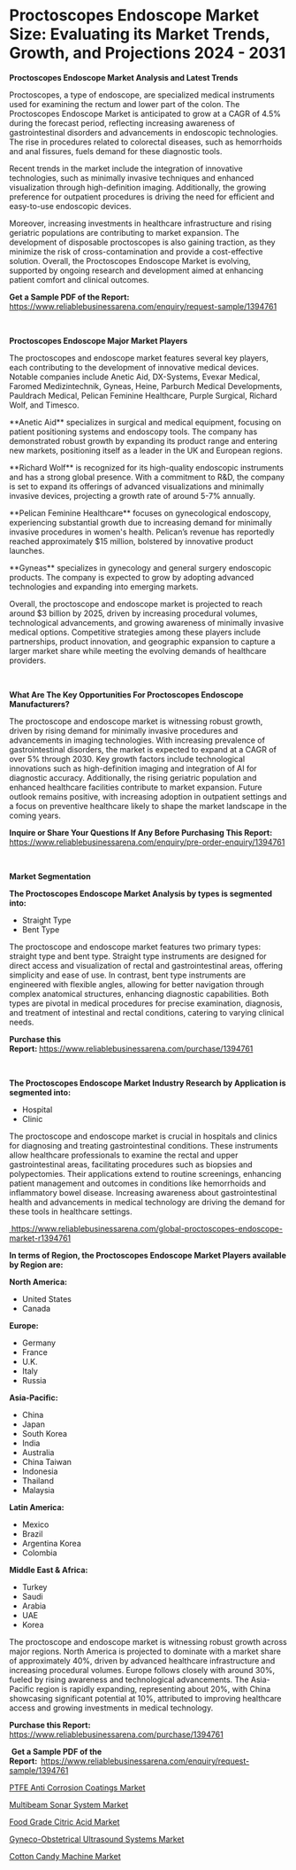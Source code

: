 <p><h1>Proctoscopes Endoscope Market Size: Evaluating its Market Trends, Growth, and Projections 2024 - 2031</h1></p><p><strong>Proctoscopes Endoscope Market Analysis and Latest Trends</strong></p>
<p><p>Proctoscopes, a type of endoscope, are specialized medical instruments used for examining the rectum and lower part of the colon. The Proctoscopes Endoscope Market is anticipated to grow at a CAGR of 4.5% during the forecast period, reflecting increasing awareness of gastrointestinal disorders and advancements in endoscopic technologies. The rise in procedures related to colorectal diseases, such as hemorrhoids and anal fissures, fuels demand for these diagnostic tools. </p><p>Recent trends in the market include the integration of innovative technologies, such as minimally invasive techniques and enhanced visualization through high-definition imaging. Additionally, the growing preference for outpatient procedures is driving the need for efficient and easy-to-use endoscopic devices. </p><p>Moreover, increasing investments in healthcare infrastructure and rising geriatric populations are contributing to market expansion. The development of disposable proctoscopes is also gaining traction, as they minimize the risk of cross-contamination and provide a cost-effective solution. Overall, the Proctoscopes Endoscope Market is evolving, supported by ongoing research and development aimed at enhancing patient comfort and clinical outcomes.</p></p>
<p><strong>Get a Sample PDF of the Report:&nbsp;</strong> <a href="https://www.reliablebusinessarena.com/enquiry/request-sample/1394761">https://www.reliablebusinessarena.com/enquiry/request-sample/1394761</a></p>
<p>&nbsp;</p>
<p><strong>Proctoscopes Endoscope Major Market Players</strong></p>
<p><p>The proctoscopes and endoscope market features several key players, each contributing to the development of innovative medical devices. Notable companies include Anetic Aid, DX-Systems, Evexar Medical, Faromed Medizintechnik, Gyneas, Heine, Parburch Medical Developments, Pauldrach Medical, Pelican Feminine Healthcare, Purple Surgical, Richard Wolf, and Timesco.</p><p>**Anetic Aid** specializes in surgical and medical equipment, focusing on patient positioning systems and endoscopy tools. The company has demonstrated robust growth by expanding its product range and entering new markets, positioning itself as a leader in the UK and European regions.</p><p>**Richard Wolf** is recognized for its high-quality endoscopic instruments and has a strong global presence. With a commitment to R&D, the company is set to expand its offerings of advanced visualizations and minimally invasive devices, projecting a growth rate of around 5-7% annually.</p><p>**Pelican Feminine Healthcare** focuses on gynecological endoscopy, experiencing substantial growth due to increasing demand for minimally invasive procedures in women's health. Pelican’s revenue has reportedly reached approximately $15 million, bolstered by innovative product launches.</p><p>**Gyneas** specializes in gynecology and general surgery endoscopic products. The company is expected to grow by adopting advanced technologies and expanding into emerging markets.</p><p>Overall, the proctoscope and endoscope market is projected to reach around $3 billion by 2025, driven by increasing procedural volumes, technological advancements, and growing awareness of minimally invasive medical options. Competitive strategies among these players include partnerships, product innovation, and geographic expansion to capture a larger market share while meeting the evolving demands of healthcare providers.</p></p>
<p>&nbsp;</p>
<p><strong>What Are The Key Opportunities For Proctoscopes Endoscope Manufacturers?</strong></p>
<p><p>The proctoscope and endoscope market is witnessing robust growth, driven by rising demand for minimally invasive procedures and advancements in imaging technologies. With increasing prevalence of gastrointestinal disorders, the market is expected to expand at a CAGR of over 5% through 2030. Key growth factors include technological innovations such as high-definition imaging and integration of AI for diagnostic accuracy. Additionally, the rising geriatric population and enhanced healthcare facilities contribute to market expansion. Future outlook remains positive, with increasing adoption in outpatient settings and a focus on preventive healthcare likely to shape the market landscape in the coming years.</p></p>
<p><strong>Inquire or Share Your Questions If Any Before Purchasing This Report:</strong> <a href="https://www.reliablebusinessarena.com/enquiry/pre-order-enquiry/1394761">https://www.reliablebusinessarena.com/enquiry/pre-order-enquiry/1394761</a></p>
<p>&nbsp;</p>
<p><strong>Market Segmentation</strong></p>
<p><strong>The Proctoscopes Endoscope Market Analysis by types is segmented into:</strong></p>
<p><ul><li>Straight Type</li><li>Bent Type</li></ul></p>
<p><p>The proctoscope and endoscope market features two primary types: straight type and bent type. Straight type instruments are designed for direct access and visualization of rectal and gastrointestinal areas, offering simplicity and ease of use. In contrast, bent type instruments are engineered with flexible angles, allowing for better navigation through complex anatomical structures, enhancing diagnostic capabilities. Both types are pivotal in medical procedures for precise examination, diagnosis, and treatment of intestinal and rectal conditions, catering to varying clinical needs.</p></p>
<p><strong>Purchase this Report:&nbsp;</strong><a href="https://www.reliablebusinessarena.com/purchase/1394761">https://www.reliablebusinessarena.com/purchase/1394761</a></p>
<p>&nbsp;</p>
<p><strong>The Proctoscopes Endoscope Market Industry Research by Application is segmented into:</strong></p>
<p><ul><li>Hospital</li><li>Clinic</li></ul></p>
<p><p>The proctoscope and endoscope market is crucial in hospitals and clinics for diagnosing and treating gastrointestinal conditions. These instruments allow healthcare professionals to examine the rectal and upper gastrointestinal areas, facilitating procedures such as biopsies and polypectomies. Their applications extend to routine screenings, enhancing patient management and outcomes in conditions like hemorrhoids and inflammatory bowel disease. Increasing awareness about gastrointestinal health and advancements in medical technology are driving the demand for these tools in healthcare settings.</p></p>
<p><a href="https://www.reliablebusinessarena.com/global-proctoscopes-endoscope-market-r1394761">&nbsp;https://www.reliablebusinessarena.com/global-proctoscopes-endoscope-market-r1394761</a></p>
<p><strong>In terms of Region, the Proctoscopes Endoscope Market Players available by Region are:</strong></p>
<p>
    <p> <strong> North America: </strong>
        <ul>
            <li>United States</li>
            <li>Canada</li>
        </ul>
        </p> 
    <p> <strong> Europe: </strong>
        <ul>
            <li>Germany</li>
            <li>France</li>
            <li>U.K.</li>
            <li>Italy</li>
            <li>Russia</li>
        </ul>
        </p> 
    <p> <strong> Asia-Pacific: </strong>
        <ul>
            <li>China</li>
            <li>Japan</li>
            <li>South Korea</li>
            <li>India</li>
            <li>Australia</li>
            <li>China Taiwan</li>
            <li>Indonesia</li>
            <li>Thailand</li>
            <li>Malaysia</li>
        </ul>
        </p> 
    <p> <strong> Latin America: </strong>
        <ul>
            <li>Mexico</li>
            <li>Brazil</li>
            <li>Argentina Korea</li>
            <li>Colombia</li>
        </ul>
        </p> 
    <p> <strong> Middle East & Africa: </strong>
        <ul>
            <li>Turkey</li>
            <li>Saudi</li>
            <li>Arabia</li>
            <li>UAE</li>
            <li>Korea</li>
        </ul>
    </p>
    </p>
<p><p>The proctoscope and endoscope market is witnessing robust growth across major regions. North America is projected to dominate with a market share of approximately 40%, driven by advanced healthcare infrastructure and increasing procedural volumes. Europe follows closely with around 30%, fueled by rising awareness and technological advancements. The Asia-Pacific region is rapidly expanding, representing about 20%, with China showcasing significant potential at 10%, attributed to improving healthcare access and growing investments in medical technology.</p></p>
<p><strong>Purchase this Report: </strong><a href="https://www.reliablebusinessarena.com/purchase/1394761">https://www.reliablebusinessarena.com/purchase/1394761</a></p>
<p>&nbsp;<strong>Get a Sample PDF of the Report:&nbsp;&nbsp;</strong><a href="https://www.reliablebusinessarena.com/enquiry/request-sample/1394761">https://www.reliablebusinessarena.com/enquiry/request-sample/1394761</a></p>
<p><strong></strong></p>
<p><p><a href="https://issuu.com/reportprime-2/docs/ptfe-anti-corrosion-coatings-market_bbaa7a8ac222e1">PTFE Anti Corrosion Coatings Market</a></p><p><a href="https://www.linkedin.com/pulse/global-multibeam-sonar-system-market-trends-insights-growth-w6idf?trackingId=GtMDt9DMRQi617UuOU8rdg%3D%3D">Multibeam Sonar System Market</a></p><p><a href="https://issuu.com/reportprime-2/docs/food-grade-citric-acid-market-size-_ea80e4c5098b54">Food Grade Citric Acid Market</a></p><p><a href="https://github.com/lylyparadise/Market-Research-Report-List-5/blob/main/gyneco-obstetrical-ultrasound-systems-market.md">Gyneco-Obstetrical Ultrasound Systems Market</a></p><p><a href="https://www.linkedin.com/pulse/cotton-candy-machine-market-global-regional-analysis-focus-vmspf?trackingId=tqt05FzbS3G3g8Qwp%2BMbjw%3D%3D">Cotton Candy Machine Market</a></p></p>